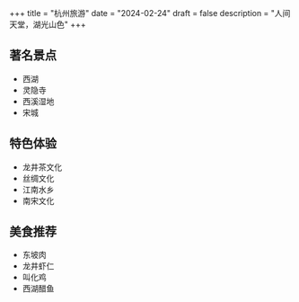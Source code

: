 +++
title = "杭州旅游"
date = "2024-02-24"
draft = false
description = "人间天堂，湖光山色"
+++

## 著名景点
- 西湖
- 灵隐寺
- 西溪湿地
- 宋城

## 特色体验
- 龙井茶文化
- 丝绸文化
- 江南水乡
- 南宋文化

## 美食推荐
- 东坡肉
- 龙井虾仁
- 叫化鸡
- 西湖醋鱼 